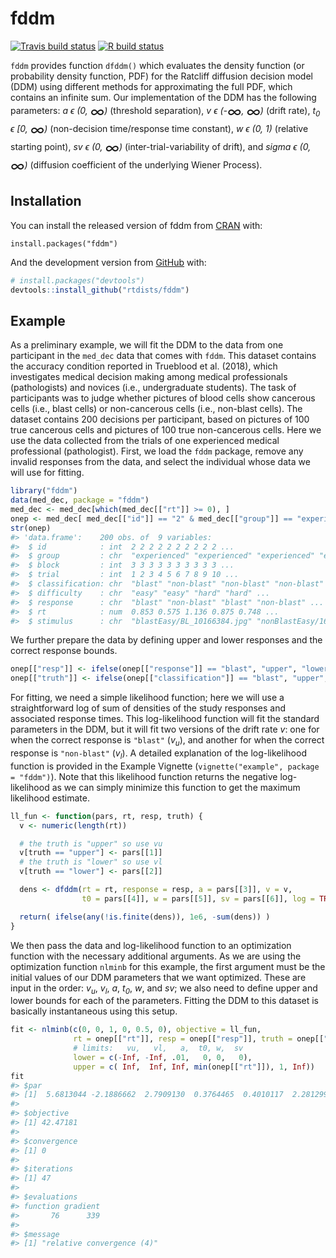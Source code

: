 
<!-- README.md is generated from README.Rmd. Please edit that file -->

# fddm

<!-- badges: start -->

[![Travis build
status](https://travis-ci.org/rtdists/fddm.svg?branch=master)](https://travis-ci.org/rtdists/fddm)
[![R build
status](https://github.com/rtdists/fddm/workflows/R-CMD-check/badge.svg)](https://github.com/rtdists/fddm/actions)
<!-- badges: end -->

`fddm` provides function `dfddm()` which evaluates the density function
(or probability density function, PDF) for the Ratcliff diffusion
decision model (DDM) using different methods for approximating the full
PDF, which contains an infinite sum. Our implementation of the DDM has
the following parameters: *a ϵ (0,
<font style="vertical-align: middle;" size="5em">∞</font>)* (threshold
separation), *v ϵ
(-<font style="vertical-align: middle;" size="5em">∞</font>,
<font style="vertical-align: middle;" size="5em">∞</font>)* (drift
rate), *t<sub>0</sub> ϵ \[0,
<font style="vertical-align: middle;" size="5em">∞</font>)*
(non-decision time/response time constant), *w ϵ (0, 1)* (relative
starting point), *sv ϵ (0,
<font style="vertical-align: middle;" size="5em">∞</font>)*
(inter-trial-variability of drift), and *sigma ϵ (0,
<font style="vertical-align: middle;" size="5em">∞</font>)* (diffusion
coefficient of the underlying Wiener Process).

## Installation

You can install the released version of fddm from
[CRAN](https://CRAN.R-project.org) with:

    install.packages("fddm")

And the development version from [GitHub](https://github.com/) with:

``` r
# install.packages("devtools")
devtools::install_github("rtdists/fddm")
```

## Example

As a preliminary example, we will fit the DDM to the data from one
participant in the `med_dec` data that comes with `fddm`. This dataset
contains the accuracy condition reported in Trueblood et al. (2018),
which investigates medical decision making among medical professionals
(pathologists) and novices (i.e., undergraduate students). The task of
participants was to judge whether pictures of blood cells show cancerous
cells (i.e., blast cells) or non-cancerous cells (i.e., non-blast
cells). The dataset contains 200 decisions per participant, based on
pictures of 100 true cancerous cells and pictures of 100 true
non-cancerous cells. Here we use the data collected from the trials of
one experienced medical professional (pathologist). First, we load the
`fddm` package, remove any invalid responses from the data, and select
the individual whose data we will use for fitting.

``` r
library("fddm")
data(med_dec, package = "fddm")
med_dec <- med_dec[which(med_dec[["rt"]] >= 0), ]
onep <- med_dec[ med_dec[["id"]] == "2" & med_dec[["group"]] == "experienced", ]
str(onep)
#> 'data.frame':    200 obs. of  9 variables:
#>  $ id            : int  2 2 2 2 2 2 2 2 2 2 ...
#>  $ group         : chr  "experienced" "experienced" "experienced" "experienced" ...
#>  $ block         : int  3 3 3 3 3 3 3 3 3 3 ...
#>  $ trial         : int  1 2 3 4 5 6 7 8 9 10 ...
#>  $ classification: chr  "blast" "non-blast" "non-blast" "non-blast" ...
#>  $ difficulty    : chr  "easy" "easy" "hard" "hard" ...
#>  $ response      : chr  "blast" "non-blast" "blast" "non-blast" ...
#>  $ rt            : num  0.853 0.575 1.136 0.875 0.748 ...
#>  $ stimulus      : chr  "blastEasy/BL_10166384.jpg" "nonBlastEasy/16258001115A_069.jpg" "nonBlastHard/BL_11504083.jpg" "nonBlastHard/MY_9455143.jpg" ...
```

We further prepare the data by defining upper and lower responses and
the correct response bounds.

``` r
onep[["resp"]] <- ifelse(onep[["response"]] == "blast", "upper", "lower")
onep[["truth"]] <- ifelse(onep[["classification"]] == "blast", "upper", "lower")
```

For fitting, we need a simple likelihood function; here we will use a
straightforward log of sum of densities of the study responses and
associated response times. This log-likelihood function will fit the
standard parameters in the DDM, but it will fit two versions of the
drift rate *v*: one for when the correct response is `"blast"`
(*v<sub>u</sub>*), and another for when the correct response is
`"non-blast"` (*v<sub>l</sub>*). A detailed explanation of the
log-likelihood function is provided in the Example Vignette
(`vignette("example", package = "fddm")`). Note that this likelihood
function returns the negative log-likelihood as we can simply minimize
this function to get the maximum likelihood estimate.

``` r
ll_fun <- function(pars, rt, resp, truth) {
  v <- numeric(length(rt))

  # the truth is "upper" so use vu
  v[truth == "upper"] <- pars[[1]]
  # the truth is "lower" so use vl
  v[truth == "lower"] <- pars[[2]]

  dens <- dfddm(rt = rt, response = resp, a = pars[[3]], v = v,
                t0 = pars[[4]], w = pars[[5]], sv = pars[[6]], log = TRUE)

  return( ifelse(any(!is.finite(dens)), 1e6, -sum(dens)) )
}
```

We then pass the data and log-likelihood function to an optimization
function with the necessary additional arguments. As we are using the
optimization function `nlminb` for this example, the first argument must
be the initial values of our DDM parameters that we want optimized.
These are input in the order: *v<sub>u</sub>*, *v<sub>l</sub>*, *a*,
*t<sub>0</sub>*, *w*, and *sv*; we also need to define upper and lower
bounds for each of the parameters. Fitting the DDM to this dataset is
basically instantaneous using this setup.

``` r
fit <- nlminb(c(0, 0, 1, 0, 0.5, 0), objective = ll_fun,
              rt = onep[["rt"]], resp = onep[["resp"]], truth = onep[["truth"]],
              # limits:   vu,   vl,   a,  t0, w,  sv
              lower = c(-Inf, -Inf, .01,   0, 0,   0),
              upper = c( Inf,  Inf, Inf, min(onep[["rt"]]), 1, Inf))
fit
#> $par
#> [1]  5.6813044 -2.1886662  2.7909130  0.3764465  0.4010117  2.2812999
#> 
#> $objective
#> [1] 42.47181
#> 
#> $convergence
#> [1] 0
#> 
#> $iterations
#> [1] 47
#> 
#> $evaluations
#> function gradient 
#>       76      339 
#> 
#> $message
#> [1] "relative convergence (4)"
```
